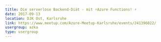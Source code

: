 ```yaml
---
title: Die serverlose Backend-Diät - mit ⚡️Azure Functions! ⚡️
date: 2017-09-13
location: DJK Ost, Karlsruhe
link: https://www.meetup.com/Azure-Meetup-Karlsruhe/events/241396022/
usergroup: azka
type: usergroup
---
```

